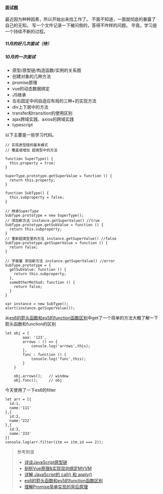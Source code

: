 #### 面试题

最近因为种种因素，所以开始出来找工作了。
不面不知道，一面就彻底的暴露了自己的无知。
写一个文件记录一下被问倒的，答得不咋样的问题。
毕竟，学习是一个持续不断的过程。

##### 11月的好几次面试（待）

##### 10月的一次面试
+ 原型/原型链/构造函数/实例的关系图
+ 创建对象的几种方法
+ promise原理
+ vue的动态数据绑定
+ JS继承
+ 左右固定中间自适应布局的三种+的实现方法
+ div上下居中的方法
+ transfer和transition的使用区别
+ ajax跨域实践、axios的跨域实践
+ typescript

以下主要是一些学习代码。
```
// 实现原型链的基本模式
// 覆盖或增加 超类型中的方法

function SuperType() {
  this.property = true;
}

SuperType.prototype.getSuperValue = function () {
  return this.property;
}

function SubType() {
  this.subproperty = false;
}

// 继承SuperType
SubType.prototype = new SuperType();
// 添加新方法 instance.getSuperValue() //true
SubType.prototype.getSubValue = function () {
  return this.subproperty;
}
// 重新超类型里的方法 instance.getSuperValue() //false
SubType.prototype.getSuperValue = function () {
  return false;
}

// 字面量 添加新方法 instance.getSuperValue() //error
SubType.prototype = {
  getSubValue: function () {
    return this.subproperty;
  },
  someOtherMethod: function () {
    return false;
  }
}

var instance = new SubType();
alert(instance.getSuperValue());

```
从[es6的箭头函数和es5的function函数区别](https://blog.csdn.net/guxiansheng1991/article/details/80009144)中get了一个简单的方法大概了解一下箭头函数和function的区别
```
let obj = {
        aaa: '123',
        arrows : () => {
            console.log('arrows',this);
        },
        func : function () {
            console.log('func',this);
        }
    }

    obj.arrows();   // window
    obj.func();     // obj
```

今天使用了一下es6的filter

```
let arr = [{
  id:1,
  name:'111'
},{
  id:2,
  name:'222'
},{
  id:3,
  name:'333'
}]
console.log(arr.filter(itm => itm.id === 2));
```
>
> 参考附录
> + [详谈JavaScript原型链](https://www.cnblogs.com/chengzp/p/prototype.html)
> + [剖析Vue原理&实现双向绑定MVVM](https://segmentfault.com/a/1190000006599500)
> + [详解 JavaScript的 call() 和 apply()](https://www.cnblogs.com/qiaojie/p/5746688.html)
> + [es6的箭头函数和es5的function函数区别](https://blog.csdn.net/guxiansheng1991/article/details/80009144)
> + [理解Promise简单实现的背后原理](https://segmentfault.com/p/1210000008832836/read)
